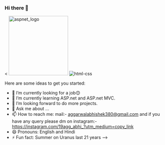 ### Hi there 👋

< <img width="192" alt="aspnet_logo" src="https://user-images.githubusercontent.com/75431079/131574716-fcdf1e37-398b-4739-a371-c068be9c55aa.png">
![html-css](https://user-images.githubusercontent.com/75431079/131574719-11704183-f465-4be5-911c-7ddeab46e013.png)






Here are some ideas to get you started:

- 🔭 I’m currently looking for a job😊
- 🌱 I’m currently learning ASP.net and ASP.net MVC.
- 👯 I’m looking forward to do more projects.
- 💬 Ask me about ...
- 📫 How to reach me: mail:- aggarwalabhishek380@gmail.com and  if you have any query please dm on instagram:- https://instagram.com/19agg_abhi_?utm_medium=copy_link
- 😄 Pronouns: English and Hindi
- ⚡ Fun fact: Summer on Uranus last 21 years
-->
